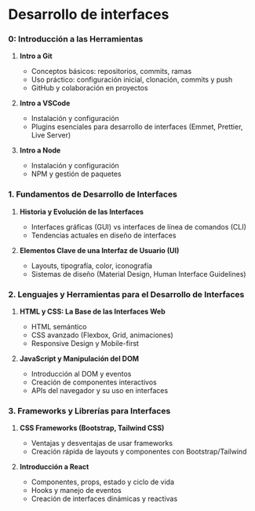 # Desarrollo de interfaces

### 0: Introducción a las Herramientas
1. **Intro a Git**  
   - Conceptos básicos: repositorios, commits, ramas
   - Uso práctico: configuración inicial, clonación, commits y push
   - GitHub y colaboración en proyectos

2. **Intro a VSCode**  
   - Instalación y configuración
   - Plugins esenciales para desarrollo de interfaces (Emmet, Prettier, Live Server)
   
3. **Intro a Node**
   - Instalación y configuración
   - NPM y gestión de paquetes

### 1. Fundamentos de Desarrollo de Interfaces
1. **Historia y Evolución de las Interfaces**  
   - Interfaces gráficas (GUI) vs interfaces de línea de comandos (CLI)
   - Tendencias actuales en diseño de interfaces

2. **Elementos Clave de una Interfaz de Usuario (UI)**  
   - Layouts, tipografía, color, iconografía
   - Sistemas de diseño (Material Design, Human Interface Guidelines)

### 2. Lenguajes y Herramientas para el Desarrollo de Interfaces
1. **HTML y CSS: La Base de las Interfaces Web**  
   - HTML semántico
   - CSS avanzado (Flexbox, Grid, animaciones)
   - Responsive Design y Mobile-first

2. **JavaScript y Manipulación del DOM**  
   - Introducción al DOM y eventos
   - Creación de componentes interactivos
   - APIs del navegador y su uso en interfaces

### 3. Frameworks y Librerías para Interfaces
1. **CSS Frameworks (Bootstrap, Tailwind CSS)**  
   - Ventajas y desventajas de usar frameworks
   - Creación rápida de layouts y componentes con Bootstrap/Tailwind

2. **Introducción a React**  
   - Componentes, props, estado y ciclo de vida
   - Hooks y manejo de eventos
   - Creación de interfaces dinámicas y reactivas
